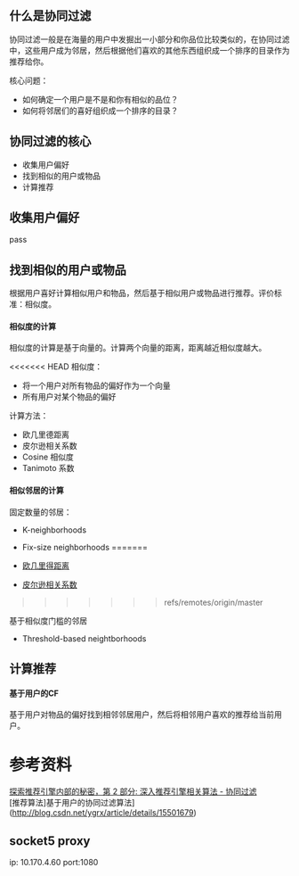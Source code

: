 ## 什么是协同过滤

协同过滤一般是在海量的用户中发掘出一小部分和你品位比较类似的，在协同过滤中，这些用户成为邻居，然后根据他们喜欢的其他东西组织成一个排序的目录作为推荐给你。

核心问题：

* 如何确定一个用户是不是和你有相似的品位？
* 如何将邻居们的喜好组织成一个排序的目录？

## 协同过滤的核心

* 收集用户偏好
* 找到相似的用户或物品
* 计算推荐

## 收集用户偏好

pass

## 找到相似的用户或物品

根据用户喜好计算相似用户和物品，然后基于相似用户或物品进行推荐。评价标准：相似度。

#### 相似度的计算

相似度的计算是基于向量的。计算两个向量的距离，距离越近相似度越大。

<<<<<<< HEAD
相似度：

* 将一个用户对所有物品的偏好作为一个向量
* 所有用户对某个物品的偏好

计算方法：

* 欧几里德距离
* 皮尔逊相关系数
* Cosine 相似度
* Tanimoto 系数

#### 相似邻居的计算

固定数量的邻居：

* K-neighborhoods
* Fix-size neighborhoods
=======
* [欧几里得距离](http://baike.baidu.com/link?url=olt1___-dlFEOpdRbGWYtWHxmEtnZ7TsAMNSY1u_NxpQSVruAVAl8dZ2stwWyJ_qLX48CES7ChMxX9b3If7Sk3Xu5g6F04hBoXPb10BLIcP8bJcABt2cEivD4YNJDh3JZlggo3CtU-QtWYqdbfNWq66BSoeW4hpGAHO_WosZG4U2mmcmlaVhAb2u-ZTiGfDZKYWLJ184jDxhwWnAzy7x9K)

* [皮尔逊相关系数](http://baike.baidu.com/link?url=xnMeqHNBQfd4_zDJKy6CwaUlMfb7txvA3EbS99QlYvQGL1EmmqcW6Edtx1qsP3JDXsxnVyr1X3hOG-IUdHhBh_)
>>>>>>> refs/remotes/origin/master

基于相似度门槛的邻居

* Threshold-based neightborhoods

## 计算推荐

#### 基于用户的CF

基于用户对物品的偏好找到相邻邻居用户，然后将相邻用户喜欢的推荐给当前用户。

# 参考资料

[探索推荐引擎内部的秘密，第 2 部分: 深入推荐引擎相关算法 - 协同过滤](https://www.ibm.com/developerworks/cn/web/1103_zhaoct_recommstudy2/)  
[推荐算法]基于用户的协同过滤算法](http://blog.csdn.net/ygrx/article/details/15501679)
## socket5 proxy

ip: 10.170.4.60 port:1080
